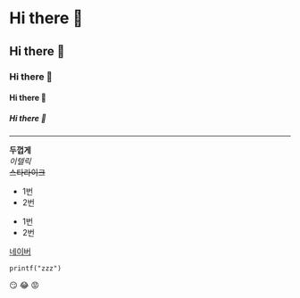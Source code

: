 # Hi there 👋
## Hi there 👋
### Hi there 👋
#### Hi there 👋
##### Hi there 👋

---

**두껍게** <br>
*이텔릭* <br>
~~스타라이크~~ <br>

* 1번
* 2번

- 1번
- 2번

[네이버](https://naver.com)

```
printf("zzz")

```

:smirk:
:joy:
:rage:
